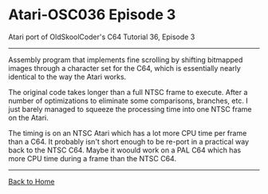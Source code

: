 # Atari-OSC036 Episode 3
Atari port of OldSkoolCoder's C64 Tutorial 36, Episode 3

---

Assembly program that implements fine scrolling by shifting bitmapped images through a character set for the C64, which is essentially nearly identical to the way the Atari works.

The original code takes longer than a full NTSC frame to execute.  After a number of optimizations to eliminate some comparisons, branches, etc. I just barely managed to squeeze the processing time into one NTSC frame on the Atari.

The timing is on an NTSC Atari which has a lot more CPU time per frame than a C64.  It probably isn't short enough to be re-port in a practical way back to the NTSC C64.  Maybe it woould work on a PAL C64 which has more CPU time during a frame than the NTSC C64.

---

[Back to Home](https://github.com/kenjennings/Atari-OSC036/blob/master/README.md "Home") 
